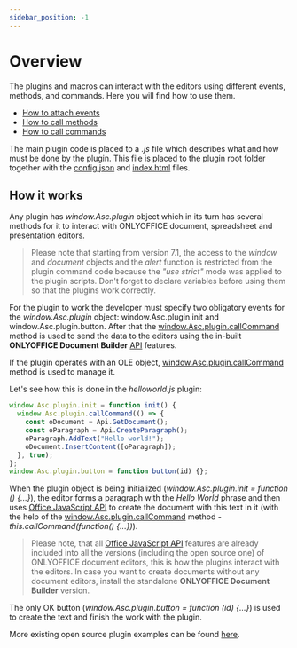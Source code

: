 ```yaml
---
sidebar_position: -1
---
```


# Overview

The plugins and macros can interact with the editors using different events, methods, and commands. Here you will find how to use them.

- [How to attach events](how-to-attach-events.md)
- [How to call methods](how-to-call-methods.md)
- [How to call commands](how-to-call-commands.md)

The main plugin code is placed to a *.js* file which describes what and how must be done by the plugin. This file is placed to the plugin root folder together with the [config.json](../../structure/configuration/configuration.md) and [index.html](../../structure/entry-point.md) files.

## How it works

Any plugin has *window.Asc.plugin* object which in its turn has several methods for it to interact with ONLYOFFICE document, spreadsheet and presentation editors.

> Please note that starting from version 7.1, the access to the *window* and *document* objects and the *alert* function is restricted from the plugin command code because the *"use strict"* mode was applied to the plugin scripts. Don't forget to declare variables before using them so that the plugins work correctly.

For the plugin to work the developer must specify two obligatory events for the *window.Asc.plugin* object: window.Asc.plugin.init and window.Asc.plugin.button. After that the [window.Asc.plugin.callCommand](how-to-call-commands.md#callcommand) method is used to send the data to the editors using the in-built **ONLYOFFICE Document Builder** [API](../../../document-builder/builder-framework/C++/CDocBuilder/ExecuteCommand.md) features.

If the plugin operates with an OLE object, [window.Asc.plugin.callCommand](how-to-call-commands.md#callcommand) method is used to manage it.

Let's see how this is done in the *helloworld.js* plugin:

``` ts
window.Asc.plugin.init = function init() {
  window.Asc.plugin.callCommand(() => {
    const oDocument = Api.GetDocument();
    const oParagraph = Api.CreateParagraph();
    oParagraph.AddText("Hello world!");
    oDocument.InsertContent([oParagraph]);
  }, true);
};
window.Asc.plugin.button = function button(id) {};
```

When the plugin object is being initialized (*window.Asc.plugin.init = function () \{...\}*), the editor forms a paragraph with the *Hello World* phrase and then uses [Office JavaScript API](../../../office-api/get-started/overview.md) to create the document with this text in it (with the help of the [window.Asc.plugin.callCommand](how-to-call-commands.md#callcommand) method - *this.callCommand(function() \{...\})*).

> Please note, that all [Office JavaScript API](../../../office-api/get-started/overview.md) features are already included into all the versions (including the open source one) of ONLYOFFICE document editors, this is how the plugins interact with the editors. In case you want to create documents without any document editors, install the standalone **ONLYOFFICE Document Builder** version.

The only OK button (*window.Asc.plugin.button = function (id) \{...\}*) is used to create the text and finish the work with the plugin.

More existing open source plugin examples can be found [here](../../samples/plugin-samples/plugin-samples.md).
